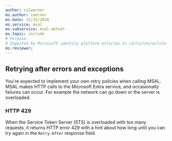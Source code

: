 ```yaml
---
author: cilwerner
ms.author: cwerner
ms.date: 11/25/2020
ms.service: msal
ms.subservice: msal-dotnet
ms.topic: include
# Purpose:
# Ingested by Microsoft identity platform articles in /articles/active-directory/develop/* that document the error handling retries for the different platforms.
ms.reviewer: 
---
```

## Retrying after errors and exceptions

You're expected to implement your own retry policies when calling MSAL. MSAL makes HTTP calls to the Microsoft Entra service, and occasionally failures can occur. For example the network can go down or the server is overloaded.  

### HTTP 429

When the Service Token Server (STS) is overloaded with too many requests, it returns HTTP error 429 with a hint about how long until you can try again in the `Retry-After` response field.
